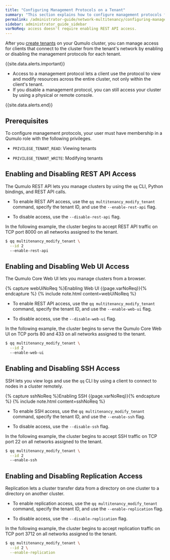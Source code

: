 ```yaml
---
title: "Configuring Management Protocols on a Tenant"
summary: "This section explains how to configure management protocols for each tenant on a Qumulo cluster."
permalink: /administrator-guide/network-multitenancy/configuring-management-protocols.html
sidebar: administrator_guide_sidebar
varNoReq: access doesn't require enabling REST API access.
---
```


After you [create tenants](partitioning-cluster-into-tenants.html) on your Qumulo cluster, you can manage access for clients that connect to the cluster from the tenant's network by enabling or disabling the management protocols for each tenant.

{{site.data.alerts.important}}
<ul>
  <li>Access to a management protocol lets a client use the protocol to view and modify resources across the entire cluster, not only within the client's tenant.</li>
  <li>If you disable a management protocol, you can still access your cluster by using a physical or remote console.</li>
</ul>
{{site.data.alerts.end}}


## Prerequisites
To configure management protocols, your user must have membership in a Qumulo role with the following privileges.

* `PRIVILEGE_TENANT_READ`: Viewing tenants

* `PRIVILEGE_TENANT_WRITE`: Modifying tenants


## Enabling and Disabling REST API Access
The Qumulo REST API lets you manage clusters by using the `qq` CLI, Python bindings, and REST API calls.

* To enable REST API access, use the `qq multitenancy_modify_tenant` command, specify the tenant ID, and use the `--enable-rest-api` flag.

* To disable access, use the `--disable-rest-api` flag.

In the following example, the cluster begins to accept REST API traffic on TCP port 8000 on all networks assigned to the tenant.

```bash
$ qq multitenancy_modify_tenant \
  --id 2
  --enable-rest-api
```


## Enabling and Disabling Web UI Access
The Qumulo Core Web UI lets you manage clusters from a browser.

{% capture webUiNoReq %}Enabling Web UI {{page.varNoReq}}{% endcapture %}
{% include note.html content=webUiNoReq %}

* To enable REST API access, use the `qq multitenancy_modify_tenant` command, specify the tenant ID, and use the `--enable-web-ui` flag.

* To disable access, use the `--disable-web-ui` flag.

In the following example, the cluster begins to serve the Qumulo Core Web UI on TCP ports 80 and 433 on all networks assigned to the tenant.

```bash
$ qq multitenancy_modify_tenant \
  --id 2
  --enable-web-ui
```


## Enabling and Disabling SSH Access
SSH lets you view logs and use the `qq` CLI by using a client to connect to nodes in a cluster remotely.

{% capture sshNoReq %}Enabling SSH {{page.varNoReq}}{% endcapture %}
{% include note.html content=sshNoReq %}

* To enable SSH access, use the `qq multitenancy_modify_tenant` command, specify the tenant ID, and use the `--enable-ssh` flag.

* To disable access, use the `--disable-ssh` flag.

In the following example, the cluster begins to accept SSH traffic on TCP port 22 on all networks assigned to the tenant.

```bash
$ qq multitenancy_modify_tenant \
  --id 2
  --enable-ssh
```


## Enabling and Disabling Replication Access
Replication lets a cluster transfer data from a directory on one cluster to a directory on another cluster.

* To enable replication access, use the `qq multitenancy_modify_tenant` command, specify the tenant ID, and use the `--enable-replication` flag.

* To disable access, use the `--disable-replication` flag.

In the following example, the cluster begins to accept replication traffic on TCP port 3712 on all networks assigned to the tenant.

```bash
$ qq multitenancy_modify_tenant \
  --id 2 \
  --enable-replication
```
